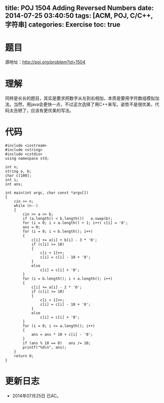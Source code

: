 title: POJ 1504 Adding Reversed Numbers
date: 2014-07-25 03:40:50
tags: [ACM, POJ, C/C++, 字符串]
categories: Exercise
toc: true
---
# 题目
源地址：http://poj.org/problem?id=1504

# 理解
同样是长长的题目，其实是要求把数字从左到右相加，本质是要用字符数组模拟加法。当然，用java会更快一点，不过这次选择了用C++来写。姿势不是很优美，代码太丑陋了，应该有更优美的写法。

<!-- more -->

# 代码
```
#include <iostream>
#include <string>
#include <cstdio>
using namespace std;

int n;
string a, b;
char c[100];
int i;
int ans;

int main(int argc, char const *argv[])
{
    cin >> n;
    while (n--)
    {
        cin >> a >> b;
        if (a.length() < b.length())   a.swap(b);
        for (i = 0; i < a.length() + 1; i++) c[i] = '0';
        ans = 0;
        for (i = 0; i < b.length(); i++)
        {
            c[i] += a[i] + b[i] - 3 * '0';
            if (c[i] >= 10)
            {
                c[i + 1]++;
                c[i] = c[i] - 10 + '0';
            }
            else
                c[i] = c[i] + '0';
        }
        for (i = b.length(); i < a.length(); i++)
        {
            c[i] += a[i] - 2 * '0';
            if (c[i] >= 10)
            {
                c[i + 1]++;
                c[i] = c[i] - 10 + '0';
            }
            else
                c[i] = c[i] + '0';
        }
        for (i = 0; i <= a.length(); i++)
        {
            ans = ans * 10 + c[i] - '0';
        }
        if (ans % 10 == 0)   ans /= 10;
        printf("%d\n", ans);
    }
    return 0;
}
```

# 更新日志
- 2014年07月25日 已AC。